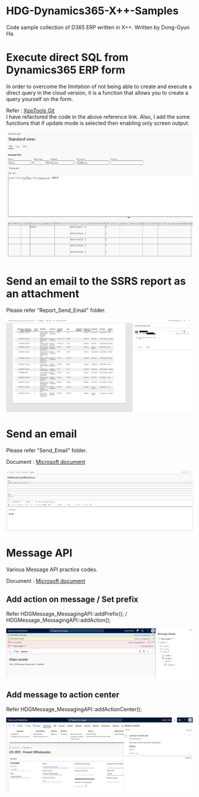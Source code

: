 # HDG-Dynamics365-X++-Samples
Code sample collection of D365 ERP written in X++.
Written by Dong-Gyun Ha.

# Execute direct SQL from Dynamics365 ERP form

In order to overcome the limitation of not being able to create and execute a direct query in the cloud version, it is a function that allows you to create a query yourself on the form.

Refer : [XppTools Git](https://github.com/TrudAX/XppTools/tree/master/DEVTools/DEVSQLExecute)   
I have refactored the code in the above reference link. Also, I add the some functions that if update mode is selected then enabling only screen output.

![Execute direct SQL](img/ExecuteDirectQuerySample.png)

# Send an email to the SSRS report as an attachment

Please refer "Report_Send_Email" folder.

![Send Email as attachment](img/ReportSendEmailSample.png)

# Send an email

Please refer "Send_Email" folder.

Document : [Microsoft document](https://learn.microsoft.com/en-us/dynamics365/fin-ops-core/dev-itpro/dev-tools/sysmailer-develop?context=%2Fdynamics365%2Fcontext%2Fcommerce#sending-emails) 

![Send Email](img/SendEmailSample.png)

# Message API

Various Message API practice codes.

Document : [Microsoft document](https://learn.microsoft.com/en-us/dynamics365/fin-ops-core/dev-itpro/user-interface/messaging-api-center-bar-details)

## Add action on message / Set prefix

Refer HDGMessage_MessagingAPI::addPrefix(); / HDGMessage_MessagingAPI::addAction();

![MessageAPI_1](img/MessageAPI_1.png)

## Add message to action center

Refer HDGMessage_MessagingAPI::addActionCenter();

![MessageAPI_2](img/MessageAPI_2.png)
